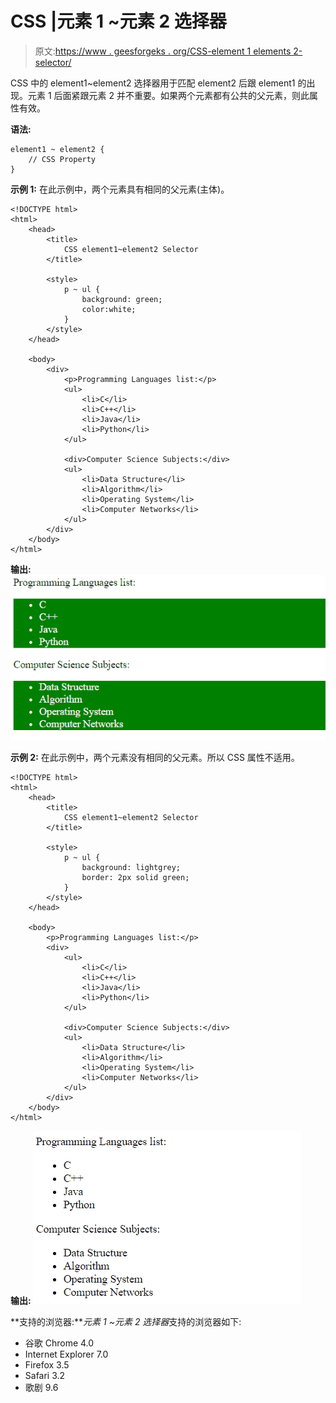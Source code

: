 # CSS |元素 1 ~元素 2 选择器

> 原文:[https://www . geesforgeks . org/CSS-element 1 elements 2-selector/](https://www.geeksforgeeks.org/css-element1element2-selector/)

CSS 中的 element1~element2 选择器用于匹配 element2 后跟 element1 的出现。元素 1 后面紧跟元素 2 并不重要。如果两个元素都有公共的父元素，则此属性有效。

**语法:**

```
element1 ~ element2 {
    // CSS Property
}
```

**示例 1:** 在此示例中，两个元素具有相同的父元素(主体)。

```
<!DOCTYPE html>
<html>
    <head>
        <title>
            CSS element1~element2 Selector
        </title>

        <style>
            p ~ ul {
                background: green;
                color:white;
            }
        </style>
    </head>

    <body>
        <div>
            <p>Programming Languages list:</p>
            <ul>
                <li>C</li>
                <li>C++</li>
                <li>Java</li>
                <li>Python</li>
            </ul>

            <div>Computer Science Subjects:</div>
            <ul>
                <li>Data Structure</li>
                <li>Algorithm</li>
                <li>Operating System</li>
                <li>Computer Networks</li>
            </ul>
        </div>
    </body>
</html>                    
```

**输出:**
![](img/d55a25075396ba5c39649daeff1c1eb4.png)

**示例 2:** 在此示例中，两个元素没有相同的父元素。所以 CSS 属性不适用。

```
<!DOCTYPE html>
<html>
    <head>
        <title>
            CSS element1~element2 Selector
        </title>

        <style>
            p ~ ul {
                background: lightgrey;
                border: 2px solid green;
            }
        </style>
    </head>

    <body>
        <p>Programming Languages list:</p>
        <div>
            <ul>
                <li>C</li>
                <li>C++</li>
                <li>Java</li>
                <li>Python</li>
            </ul>

            <div>Computer Science Subjects:</div>
            <ul>
                <li>Data Structure</li>
                <li>Algorithm</li>
                <li>Operating System</li>
                <li>Computer Networks</li>
            </ul>
        </div>
    </body>
</html>                    
```

**输出:**
![](img/8b1d46e02cbed519c470b616a3639d75.png)

**支持的浏览器:***元素 1 ~元素 2 选择器*支持的浏览器如下:

*   谷歌 Chrome 4.0
*   Internet Explorer 7.0
*   Firefox 3.5
*   Safari 3.2
*   歌剧 9.6